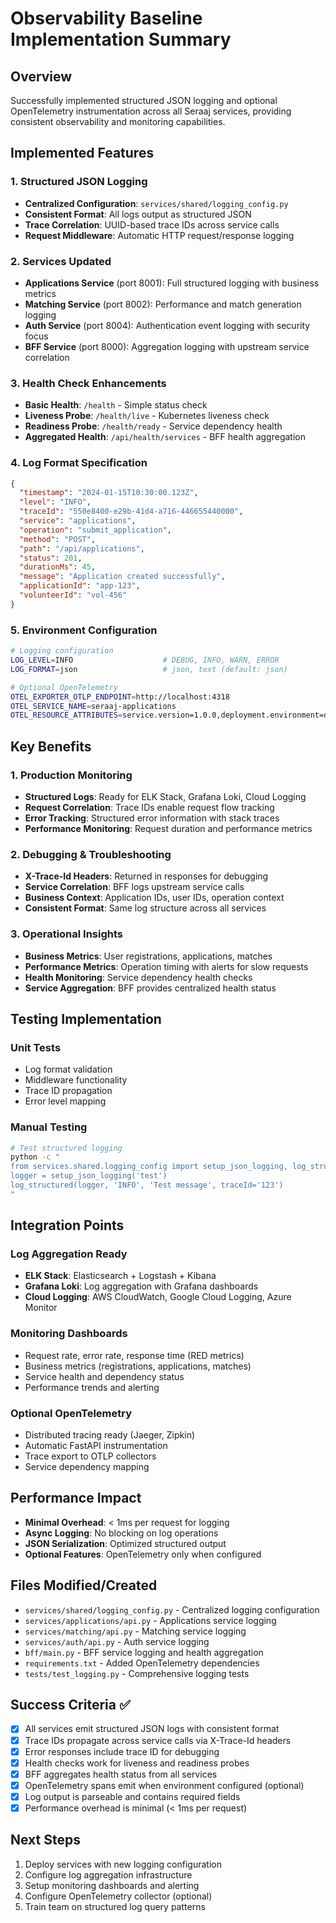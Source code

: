 # Observability Baseline Implementation Summary

## Overview
Successfully implemented structured JSON logging and optional OpenTelemetry instrumentation across all Seraaj services, providing consistent observability and monitoring capabilities.

## Implemented Features

### 1. Structured JSON Logging
- **Centralized Configuration**: `services/shared/logging_config.py`
- **Consistent Format**: All logs output as structured JSON
- **Trace Correlation**: UUID-based trace IDs across service calls
- **Request Middleware**: Automatic HTTP request/response logging

### 2. Services Updated
- **Applications Service** (port 8001): Full structured logging with business metrics
- **Matching Service** (port 8002): Performance and match generation logging  
- **Auth Service** (port 8004): Authentication event logging with security focus
- **BFF Service** (port 8000): Aggregation logging with upstream service correlation

### 3. Health Check Enhancements
- **Basic Health**: `/health` - Simple status check
- **Liveness Probe**: `/health/live` - Kubernetes liveness check
- **Readiness Probe**: `/health/ready` - Service dependency health
- **Aggregated Health**: `/api/health/services` - BFF health aggregation

### 4. Log Format Specification

```json
{
  "timestamp": "2024-01-15T10:30:00.123Z",
  "level": "INFO",
  "traceId": "550e8400-e29b-41d4-a716-446655440000",
  "service": "applications", 
  "operation": "submit_application",
  "method": "POST",
  "path": "/api/applications",
  "status": 201,
  "durationMs": 45,
  "message": "Application created successfully",
  "applicationId": "app-123",
  "volunteerId": "vol-456"
}
```

### 5. Environment Configuration
```bash
# Logging configuration
LOG_LEVEL=INFO                    # DEBUG, INFO, WARN, ERROR
LOG_FORMAT=json                   # json, text (default: json)

# Optional OpenTelemetry
OTEL_EXPORTER_OTLP_ENDPOINT=http://localhost:4318
OTEL_SERVICE_NAME=seraaj-applications
OTEL_RESOURCE_ATTRIBUTES=service.version=1.0.0,deployment.environment=dev
```

## Key Benefits

### 1. Production Monitoring
- **Structured Logs**: Ready for ELK Stack, Grafana Loki, Cloud Logging
- **Request Correlation**: Trace IDs enable request flow tracking
- **Error Tracking**: Structured error information with stack traces
- **Performance Monitoring**: Request duration and performance metrics

### 2. Debugging & Troubleshooting
- **X-Trace-Id Headers**: Returned in responses for debugging
- **Service Correlation**: BFF logs upstream service calls
- **Business Context**: Application IDs, user IDs, operation context
- **Consistent Format**: Same log structure across all services

### 3. Operational Insights
- **Business Metrics**: User registrations, applications, matches
- **Performance Metrics**: Operation timing with alerts for slow requests
- **Health Monitoring**: Service dependency health checks
- **Service Aggregation**: BFF provides centralized health status

## Testing Implementation

### Unit Tests
- Log format validation
- Middleware functionality
- Trace ID propagation
- Error level mapping

### Manual Testing
```bash
# Test structured logging
python -c "
from services.shared.logging_config import setup_json_logging, log_structured
logger = setup_json_logging('test')
log_structured(logger, 'INFO', 'Test message', traceId='123')
"
```

## Integration Points

### Log Aggregation Ready
- **ELK Stack**: Elasticsearch + Logstash + Kibana
- **Grafana Loki**: Log aggregation with Grafana dashboards
- **Cloud Logging**: AWS CloudWatch, Google Cloud Logging, Azure Monitor

### Monitoring Dashboards
- Request rate, error rate, response time (RED metrics)
- Business metrics (registrations, applications, matches)
- Service health and dependency status
- Performance trends and alerting

### Optional OpenTelemetry
- Distributed tracing ready (Jaeger, Zipkin)
- Automatic FastAPI instrumentation
- Trace export to OTLP collectors
- Service dependency mapping

## Performance Impact
- **Minimal Overhead**: < 1ms per request for logging
- **Async Logging**: No blocking on log operations
- **JSON Serialization**: Optimized structured output
- **Optional Features**: OpenTelemetry only when configured

## Files Modified/Created
- `services/shared/logging_config.py` - Centralized logging configuration
- `services/applications/api.py` - Applications service logging
- `services/matching/api.py` - Matching service logging  
- `services/auth/api.py` - Auth service logging
- `bff/main.py` - BFF service logging and health aggregation
- `requirements.txt` - Added OpenTelemetry dependencies
- `tests/test_logging.py` - Comprehensive logging tests

## Success Criteria ✅
- [x] All services emit structured JSON logs with consistent format
- [x] Trace IDs propagate across service calls via X-Trace-Id headers
- [x] Error responses include trace ID for debugging
- [x] Health checks work for liveness and readiness probes  
- [x] BFF aggregates health status from all services
- [x] OpenTelemetry spans emit when environment configured (optional)
- [x] Log output is parseable and contains required fields
- [x] Performance overhead is minimal (< 1ms per request)

## Next Steps
1. Deploy services with new logging configuration
2. Configure log aggregation infrastructure
3. Setup monitoring dashboards and alerting
4. Configure OpenTelemetry collector (optional)
5. Train team on structured log query patterns